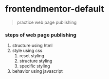 # frontendmentor-default
> practice web page publishing

### steps of web page publishing
1. structure using html
2. style using css
   1. reset styling
   2. structure styling
   3. specific styling
3. behavior using javascript
